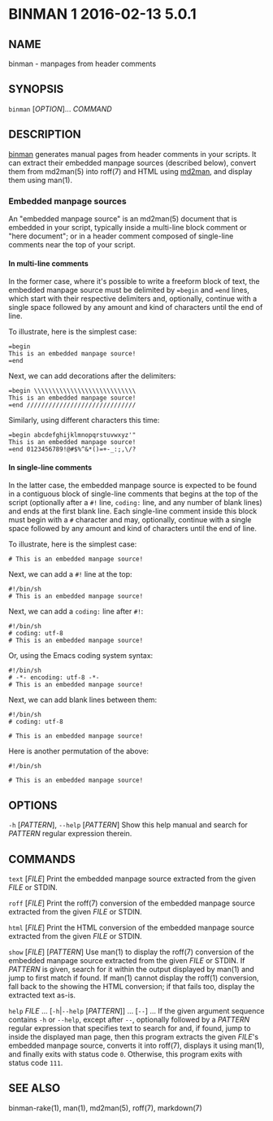 # BINMAN 1 2016-02-13 5.0.1

## NAME

binman - manpages from header comments

## SYNOPSIS

`binman` [*OPTION*]... *COMMAND*

## DESCRIPTION

[binman] generates manual pages from header comments in your scripts.  It can
extract their embedded manpage sources (described below), convert them from
md2man(5) into roff(7) and HTML using [md2man], and display them using man(1).

### Embedded manpage sources

An "embedded manpage source" is an md2man(5) document that is embedded in your
script, typically inside a multi-line block comment or "here document"; or in
a header comment composed of single-line comments near the top of your script.

#### In multi-line comments

In the former case, where it's possible to write a freeform block of text, the
embedded manpage source must be delimited by `=begin` and `=end` lines, which
start with their respective delimiters and, optionally, continue with a single
space followed by any amount and kind of characters until the end of line.

To illustrate, here is the simplest case:

    =begin
    This is an embedded manpage source!
    =end

Next, we can add decorations after the delimiters:

    =begin \\\\\\\\\\\\\\\\\\\\\\\\\\\\
    This is an embedded manpage source!
    =end //////////////////////////////

Similarly, using different characters this time:

    =begin abcdefghijklmnopqrstuvwxyz'"
    This is an embedded manpage source!
    =end 0123456789!@#$%^&*()=+-_:;,\/?

#### In single-line comments

In the latter case, the embedded manpage source is expected to be found in a
contiguous block of single-line comments that begins at the top of the script
(optionally after a `#!` line, `coding:` line, and any number of blank lines)
and ends at the first blank line.  Each single-line comment inside this block
must begin with a `#` character and may, optionally, continue with a single
space followed by any amount and kind of characters until the end of line.

To illustrate, here is the simplest case:

    # This is an embedded manpage source!

Next, we can add a `#!` line at the top:

    #!/bin/sh
    # This is an embedded manpage source!

Next, we can add a `coding:` line after `#!`:

    #!/bin/sh
    # coding: utf-8
    # This is an embedded manpage source!

Or, using the Emacs coding system syntax:

    #!/bin/sh
    # -*- encoding: utf-8 -*-
    # This is an embedded manpage source!

Next, we can add blank lines between them:

    #!/bin/sh
    # coding: utf-8

    # This is an embedded manpage source!

Here is another permutation of the above:

    #!/bin/sh

    # This is an embedded manpage source!

## OPTIONS

`-h` [*PATTERN*], `--help` [*PATTERN*]
  Show this help manual and search for *PATTERN* regular expression therein.

## COMMANDS

`text` [*FILE*]
  Print the embedded manpage source extracted from the given *FILE* or STDIN.

`roff` [*FILE*]
  Print the roff(7) conversion of the embedded manpage source extracted from
  the given *FILE* or STDIN.

`html` [*FILE*]
  Print the HTML conversion of the embedded manpage source extracted from
  the given *FILE* or STDIN.

`show` [*FILE*] [*PATTERN*]
  Use man(1) to display the roff(7) conversion of the embedded manpage source
  extracted from the given *FILE* or STDIN.  If *PATTERN* is given, search for
  it within the output displayed by man(1) and jump to first match if found.
  If man(1) cannot display the roff(1) conversion, fall back to the showing
  the HTML conversion; if that fails too, display the extracted text as-is.

`help` *FILE* ... [`-h`|`--help` [*PATTERN*]] ... [`--`] ...
  If the given argument sequence contains `-h` or `--help`, except after
  `--`, optionally followed by a *PATTERN* regular expression that specifies
  text to search for and, if found, jump to inside the displayed man page,
  then this program extracts the given *FILE*'s embedded manpage source,
  converts it into roff(7), displays it using man(1), and finally exits with
  status code `0`.  Otherwise, this program exits with status code `111`.

## SEE ALSO

binman-rake(1), man(1), md2man(5), roff(7), markdown(7)

[binman]: https://github.com/sunaku/binman
[md2man]: https://github.com/sunaku/md2man
[Redcarpet]: https://github.com/vmg/redcarpet
